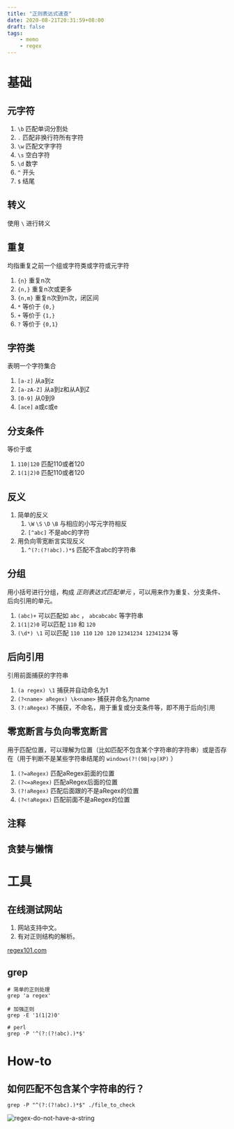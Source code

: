 ```yaml
---
title: "正则表达式速查"
date: 2020-08-21T20:31:59+08:00
draft: false
tags:
    - memo
    - regex
---
```


# 基础

## 元字符

1. `\b` 匹配单词分割处
1. `.` 匹配非换行符所有字符
1. `\w` 匹配文字字符
1. `\s` 空白字符
1. `\d` 数字
1. `^` 开头
1. `$` 结尾

## 转义

使用 `\` 进行转义

## 重复 

均指重复之前一个组或字符类或字符或元字符

1. `{n}` 重复n次
1. `{n,}` 重复n次或更多
1. `{n,m}` 重复n次到m次，闭区间
1. `*` 等价于 `{0,}`
1. `+` 等价于 `{1,}`
1. `?` 等价于 `{0,1}`

## 字符类

表明一个字符集合

1. `[a-z]` 从a到z
1. `[a-zA-Z]` 从a到z和从A到Z
1. `[0-9]` 从0到9
1. `[ace]` a或c或e

## 分支条件

等价于或

1. `110|120` 匹配110或者120
1. `1(1|2)0` 匹配110或者120

## 反义

1. 简单的反义
    1. `\W` `\S` `\D` `\B` 与相应的小写元字符相反
    1. `[^abc]` 不是abc的字符
1. 用负向零宽断言实现反义
    1. `^(?:(?!abc).)*$` 匹配不含abc的字符串

## 分组

用小括号进行分组，构成 *正则表达式匹配单元* ，可以用来作为重复、分支条件、后向引用的单元。

1. `(abc)+` 可以匹配如 `abc` ， `abcabcabc` 等字符串
1. `1(1|2)0` 可以匹配 `110` 和 `120`
1. `(\d*) \1` 可以匹配 `110 110` `120 120` `12341234 12341234` 等

## 后向引用

引用前面捕获的字符串

1. `(a regex) \1` 捕获并自动命名为1
1. `(?<name> aRegex) \k<name>` 捕获并命名为name
1. `(?:aRegex)` 不捕获，不命名，用于重复或分支条件等，即不用于后向引用

## 零宽断言与负向零宽断言

用于匹配位置，可以理解为位置（比如匹配不包含某个字符串的字符串）或是否存在（用于判断不是某些字符串结尾的 `windows(?!(98|xp|XP)` ）

1. `(?=aRegex)` 匹配aRegex前面的位置
1. `(?<=aRegex)` 匹配aRegex后面的位置
1. `(?!aRegex)` 匹配后面跟的不是aRegex的位置
1. `(?<!aRegex)` 匹配前面不是aRegex的位置

## 注释

## 贪婪与懒惰

# 工具

## 在线测试网站

1. 网站支持中文。
1. 有对正则结构的解析。

[regex101.com](https://regex101.com)

## grep

```shell
# 简单的正则处理
grep 'a regex'

# 加强正则
grep -E '1(1|2)0'

# perl
grep -P '^(?:(?!abc).)*$'
```

# How-to

## 如何匹配不包含某个字符串的行？

```shell
grep -P "^(?:(?!abc).)*$" ./file_to_check
```


![regex-do-not-have-a-string](https://dwbjpa.dm.files.1drv.com/y4mhcUtoiMm1qQzxKK-ICdtDGJkTJSdyEgQHS5IRT74YTK2Oeo-sxGw7kcs-fjpodTkIftW4Fuleq8Drc5DEsHYHm-FFfoj_Qy4MT8nt6-zF_faoNo_z-JAskH3zCUZcVp3ugjjO1L4ADyiTx7AaUtSR-U9Z9QoyDidr-rC_tZF2AWEfs718ByXv9K-w2N6H5t0YeG0DloWV7IL1D0A8p_ONQ?width=352&height=64&cropmode=none)
